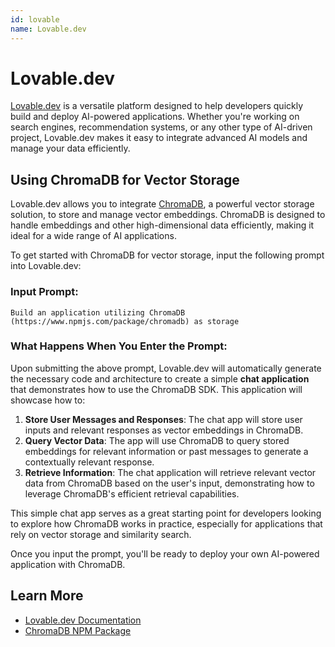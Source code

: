 ```yaml
---
id: lovable
name: Lovable.dev
---
```


# Lovable.dev

[Lovable.dev](https://www.lovable.dev) is a versatile platform designed to help developers quickly build and deploy AI-powered applications. Whether you're working on search engines, recommendation systems, or any other type of AI-driven project, Lovable.dev makes it easy to integrate advanced AI models and manage your data efficiently.

## Using ChromaDB for Vector Storage

Lovable.dev allows you to integrate [ChromaDB](https://www.npmjs.com/package/chromadb), a powerful vector storage solution, to store and manage vector embeddings. ChromaDB is designed to handle embeddings and other high-dimensional data efficiently, making it ideal for a wide range of AI applications.

To get started with ChromaDB for vector storage, input the following prompt into Lovable.dev:

### Input Prompt:
```
Build an application utilizing ChromaDB (https://www.npmjs.com/package/chromadb) as storage
```

### What Happens When You Enter the Prompt:
Upon submitting the above prompt, Lovable.dev will automatically generate the necessary code and architecture to create a simple **chat application** that demonstrates how to use the ChromaDB SDK. This application will showcase how to:

1. **Store User Messages and Responses**: The chat app will store user inputs and relevant responses as vector embeddings in ChromaDB.
2. **Query Vector Data**: The app will use ChromaDB to query stored embeddings for relevant information or past messages to generate a contextually relevant response.
3. **Retrieve Information**: The chat application will retrieve relevant vector data from ChromaDB based on the user's input, demonstrating how to leverage ChromaDB's efficient retrieval capabilities.

This simple chat app serves as a great starting point for developers looking to explore how ChromaDB works in practice, especially for applications that rely on vector storage and similarity search.

Once you input the prompt, you'll be ready to deploy your own AI-powered application with ChromaDB.

## Learn More

- [Lovable.dev Documentation](https://www.lovable.dev/docs)
- [ChromaDB NPM Package](https://www.npmjs.com/package/chromadb)